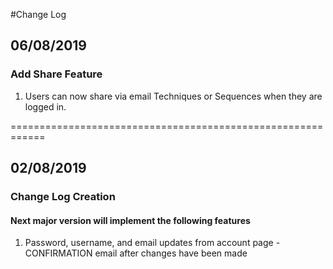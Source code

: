 #Change Log

## 06/08/2019

### Add Share Feature

1. Users can now share via email Techniques or Sequences when they are logged in.

============================================================

## 02/08/2019

### Change Log Creation

#### Next major version will implement the following features
1. Password, username, and email updates from account page - CONFIRMATION email after changes have been made